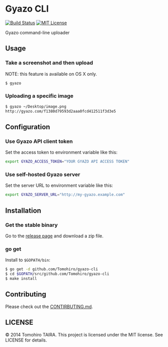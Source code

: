 Gyazo CLI
================================================================================

[![Build Status](https://travis-ci.org/Tomohiro/gyazo-cli.svg?branch=master)](https://travis-ci.org/Tomohiro/gyazo-cli)
[![MIT License](http://img.shields.io/badge/license-MIT-blue.svg)](https://github.com/Tomohiro/gyazo-cli/blob/master/LICENCE)

Gyazo command-line uploader


Usage
--------------------------------------------------------------------------------

### Take a screenshot and then upload

NOTE: this feature is available on OS X only.

```sh
$ gyazo
```


### Uploading a specific image

```sh
$ gyazo ~/Desktop/image.png
http://gyazo.com/f1380d79593d2aaa0fcd412511f3d3e5
```


Configuration
--------------------------------------------------------------------------------

### Use Gyazo API client token

Set the access token to environment variable like this:

```sh
export GYAZO_ACCESS_TOKEN="YOUR GYAZO API ACCESS TOKEN"
```


### Use self-hosted Gyazo server

Set the server URL to environment variable like this:

```sh
export GYAZO_SERVER_URL="http://my-gyazo.example.com"
```


Installation
--------------------------------------------------------------------------------

### Get the stable binary

Go to the [release page](https://github.com/Tomohiro/gyazo-cli/releases) and download a zip file.


### go get

Install to `$GOPATH/bin`:

```sh
$ go get -d github.com/Tomohiro/gyazo-cli
$ cd $GOPATH/src/github.com/Tomohiro/gyazo-cli
$ make install
```


Contributing
--------------------------------------------------------------------------------

Please check out the [CONTIRBUTING.md](CONTRIBUTING.md).


LICENSE
--------------------------------------------------------------------------------

&copy; 2014 Tomohiro TAIRA.
This project is licensed under the MIT license.
See LICENSE for details.
